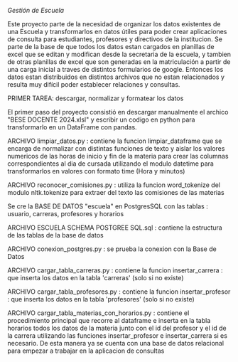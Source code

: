 <em> Gestión de Escuela </em>

Este proyecto parte de la necesidad de organizar los datos existentes de una Escuela y transformarlos en datos útiles para poder crear aplicaciones de consulta para estudiantes, profesores y directivos de la institucion.
Se parte de la base de que todos los datos estan cargados en planillas de excel que se editan y modifican desde la secretaria de la escuela, y tambien de otras planillas de excel que son generadas en la matriculación a partir de una carga inicial a traves de distintos formularios de google.
Entonces los datos estan distribuidos en distintos archivos que no estan relacionados y resulta muy difícil poder establecer relaciones y consultas.
</p>PRIMER TAREA: descargar, normalizar y formatear los datos 
</p>El primer paso del proyecto consistió en descargar manualmente el archico "BESE DOCENTE 2024.xlsl" y escribir un codigo en python para transformarlo en un DataFrame con pandas.
</p>ARCHIVO limpiar_datos.py : contiene la funcion limpiar_dataframe que se encarga de normalizar con distintas funciones de texto y aislar los valores numericos de las horas de inicio y fin de la materia para crear las columnas correspondientes al dia de cursada utilizando el modulo datetime para transformarlos en valores con formato time (Hora y minutos)
</p>ARCHIVO reconocer_comisiones.py : utiliza la funcion word_tokenize del modulo nltk.tokenize para extraer del texto las comisiones de las materias
</p> Se cre la BASE DE DATOS "escuela" en PostgresSQL con las tablas : usuario, carreras, profesores y horarios
</p> ARCHIVO ESCUELA SCHEMA POSTGREE SQL.sql : contiene la estructura de las tablas de la base de datos
</p>ARCHIVO conexion_postgres.py : se prueba la conexion con la Base de Datos
</p>ARCHIVO cargar_tabla_carreras.py : contiene la funcion insertar_carrera : que inserta los datos en la tabla 'carreras' (solo si no existe)
</p>ARCHIVO cargar_tabla_profesores.py : contiene la funcion insertar_profesor : que inserta los datos en la tabla 'profesores' (solo si no existe)
</p>ARCHIVO cargar_tabla_materias_con_horarios.py : contiene el procedimiento principal que recorre al dataframe e inserta en la tabla horarios todos los datos de la materia junto con el id del profesor y el id de la carrera utilizando las funciones insertar_profesor e insertar_carrera si es necesario. De esta manera ya se cuenta con una base de datos relacional para empezar a trabajar en la aplicacion de consultas

